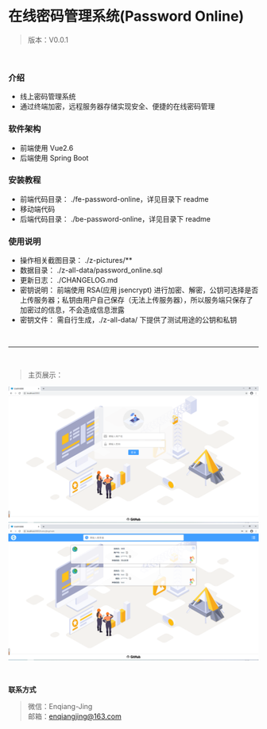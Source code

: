 # 在线密码管理系统(Password Online)

> 版本：V0.0.1

</br>

### 介绍

- 线上密码管理系统
- 通过终端加密，远程服务器存储实现安全、便捷的在线密码管理

### 软件架构

- 前端使用 Vue2.6
- 后端使用 Spring Boot

### 安装教程

- 前端代码目录： ./fe-password-online，详见目录下 readme
- 移动端代码
- 后端代码目录： ./be-password-online，详见目录下 readme

### 使用说明

- 操作相关截图目录： ./z-pictures/\*\*
- 数据目录： ./z-all-data/password_online.sql
- 更新日志： ./CHANGELOG.md
- 密钥说明： 前端使用 RSA(应用 jsencrypt) 进行加密、解密，公钥可选择是否上传服务器；私钥由用户自己保存（无法上传服务器），所以服务端只保存了加密过的信息，不会造成信息泄露
- 密钥文件： 需自行生成，./z-all-data/ 下提供了测试用途的公钥和私钥

</br>

---

</br>

> 主页展示：

![alt 主页面](z-pictures/option/logo.png)  
![alt 主页面](z-pictures/option/mainShow.png)

</br>

**联系方式**

> 微信：Enqiang-Jing  
> 邮箱：enqiangjing@163.com

</br>
